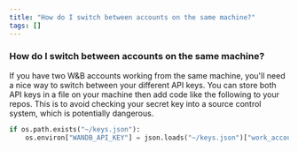 ```yaml
---
title: "How do I switch between accounts on the same machine?"
tags: []
---
```


### How do I switch between accounts on the same machine?
If you have two W&B accounts working from the same machine, you'll need a nice way to switch between your different API keys. You can store both API keys in a file on your machine then add code like the following to your repos. This is to avoid checking your secret key into a source control system, which is potentially dangerous.

```python
if os.path.exists("~/keys.json"):
    os.environ["WANDB_API_KEY"] = json.loads("~/keys.json")["work_account"]
```